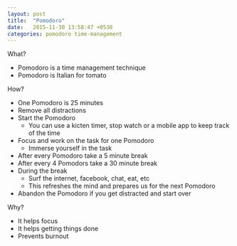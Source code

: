 ```yaml
---
layout: post
title:  "Pomodoro"
date:   2015-11-30 13:58:47 +0530
categories: pomodoro time-management
---
```


What?

* Pomodoro is a time management technique
* Pomodoro is Italian for tomato  

How?

* One Pomodoro is 25 minutes
* Remove all distractions
* Start the Pomodoro
	* You can use a kicten timer, stop watch or a mobile app to keep track of the time
* Focus and work on the task for one Pomodoro
	* Immerse yourself in the task
* After every Pomodoro take a 5 minute break
* After every 4 Pomodors take a 30 minute break
* During the break
	* Surf the internet, facebook, chat, eat, etc
	* This refreshes the mind and prepares us for the next Pomodoro
* Abandon the Pomodoro if you get distracted and start over

Why?

* It helps focus
* It helps getting things done
* Prevents burnout
